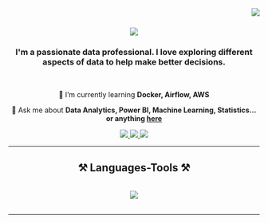 <img align="right" src="https://visitor-badge.laobi.icu/badge?page_id=salesp07.salesp07" />

<h1 align="center">
    <img src="https://readme-typing-svg.herokuapp.com/?font=Righteous&size=35&center=true&vCenter=true&width=500&height=70&duration=4000&lines=Hi+There!+👋;+I'm+Sree+Vikas!;" />
</h1>

<h3 align="center">I'm a passionate data professional. I love exploring different aspects of data to help make better decisions.</h3>

<br/>

<div align="center">
 
 🌱 I’m currently learning **Docker, Airflow, AWS**

💬 Ask me about **Data Analytics, Power BI, Machine Learning, Statistics... or anything [here](https://github.com/vikassabbani/vikassabbani/issues)**

 </div>
 
<div align="center"> 
  <a href="mailto:sabbanisreevikas@gmail.com">
    <img src="https://img.shields.io/badge/Gmail-333333?style=for-the-badge&logo=gmail&logoColor=red" />
  </a>
  <a href="https://www.linkedin.com/in/sree-vikas-sabbani/" target="_blank">
    <img src="https://img.shields.io/badge/LinkedIn-0077B5?style=for-the-badge&logo=linkedin&logoColor=white" target="_blank" />
  </a>
<a href="https://vikassabbani.github.io/sreevikassabbani/" target="_blank">
     <img src="https://img.shields.io/badge/Portfolio-FF5722?style=for-the-badge&logo=todoist&logoColor=white" target="_blank" /> <!-- sqlite, safari, google-chrome are other good icon options -->
  </a>
</div>

 <hr/>
 
<h2 align="center">⚒️ Languages-Tools ⚒️</h2>
<br/>
<div align="center">
    <img src="https://skillicons.dev/icons?i=aws,docker,py,r,selenium,html,vscode,github,tensorflow,pytorch,git,r,mongodb,mysql" /><br>
</div>

<br/>
<hr/>

